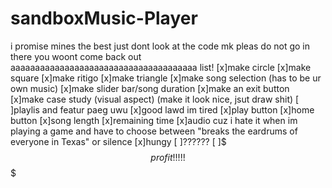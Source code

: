 # sandboxMusic-Player
i promise mines the best just dont look at the code mk pleas do not go in there you woont come back out
aaaaaaaaaaaaaaaaaaaaaaaaaaaaaaaaaaaaaa list!
[x]make circle
[x]make square
[x]make ritigo
[x]make triangle
[x]make song selection (has to be ur own music)
[x]make slider bar/song duration
[x]make an exit button
[x]make case study (visual aspect) (make it look nice, jsut draw shit)
[ ]playlis and featur paeg uwu
[x]good lawd im tired
[x]play button
[x]home button
[x]song length
[x]remaining time
[x]audio cuz i hate it when im playing a game and have to choose between "breaks the eardrums of everyone in Texas" or silence
[x]hungy
[ ]??????
[ ]$$$ profit !!!!! $$$




